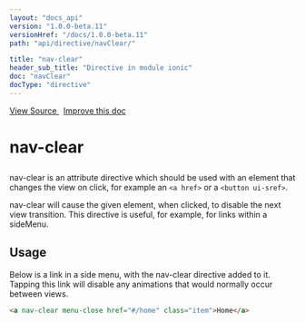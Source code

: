 ```yaml
---
layout: "docs_api"
version: "1.0.0-beta.11"
versionHref: "/docs/1.0.0-beta.11"
path: "api/directive/navClear/"

title: "nav-clear"
header_sub_title: "Directive in module ionic"
doc: "navClear"
docType: "directive"
---
```


<div class="improve-docs">
  <a href='https://github.com/driftyco/ionic-v1/blob/master/js/angular/directive/navClear.js#L2'>
    View Source
  </a>
  &nbsp;
  <a href='http://github.com/driftyco/ionic/edit/master/js/angular/directive/navClear.js#L2'>
    Improve this doc
  </a>
</div>




<h1 class="api-title">

  nav-clear



</h1>





nav-clear is an attribute directive which should be used with an element that changes
the view on click, for example an `<a href>` or a `<button ui-sref>`.

nav-clear will cause the given element, when clicked, to disable the next view transition.
This directive is useful, for example, for links within a sideMenu.








  
<h2 id="usage">Usage</h2>
  
Below is a link in a side menu, with the nav-clear directive added to it.
Tapping this link will disable any animations that would normally occur
between views.

```html
<a nav-clear menu-close href="#/home" class="item">Home</a>
```
  
  

  





